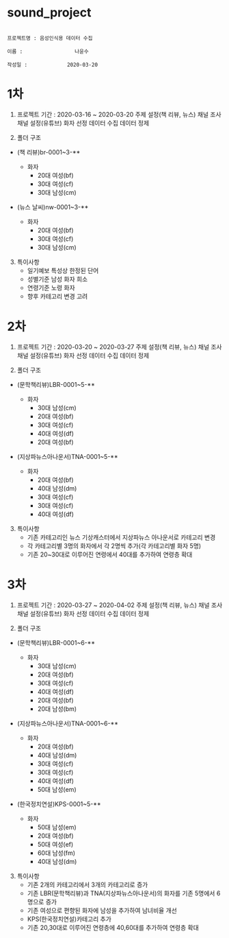 # sound_project

                                                                                 프로젝트명 : 음성인식용 데이터 수집
                                                                                       이름 :                 나윤수
                                                                                     작성일 :             2020-03-20
                                                                                                                                
1차
==========================================
1. 프로젝트 기간 : 2020-03-16 ~ 2020-03-20
  주제 설정(책 리뷰, 뉴스)
  채널 조사
  채널 설정(유튜브)
  화자 선정
  데이터 수집
  데이터 정제

2. 폴더 구조

* (책 리뷰)br-0001~3-**
  - 화자
    + 20대 여성(bf)
    + 30대 여성(cf)
    + 30대 남성(cm)

* (뉴스 날씨)nw-0001~3-**
  - 화자
    + 20대 여성(bf)
    + 30대 여성(cf)
    + 30대 남성(cm)

3. 특이사항
   * 일기예보 특성상 한정된 단어
   * 성별기준 남성 화자 희소
   * 연령기준 노령 화자
   * 향후 카테고리 변경 고려
 
2차
==========================================
1. 프로젝트 기간 : 2020-03-20 ~ 2020-03-27
주제 설정(책 리뷰, 뉴스)
채널 조사
채널 설정(유튜브)
화자 선정
데이터 수집
데이터 정제

2. 폴더 구조

* (문학책리뷰)LBR-0001~5-**
  - 화자
    + 30대 남성(cm)
    + 20대 여성(bf)
    + 30대 여성(cf)
    + 40대 여성(df)
    + 20대 여성(bf)

* (지상파뉴스아나운서)TNA-0001~5-**
  - 화자
    + 20대 여성(bf)
    + 40대 남성(dm)
    + 30대 여성(cf)
    + 30대 여성(cf)
    + 40대 여성(df)

3. 특이사항
   * 기존 카테고리인 뉴스 기상캐스터에서 지상파뉴스 아나운서로 카테고리 변경
   * 각 카테고리별 3명의 화자에서 각 2명씩 추가(각 카테고리별 화자 5명)
   * 기존 20~30대로 이루어진 연령에서 40대를 추가하여 연령층 확대
 
3차
==========================================
1. 프로젝트 기간 : 2020-03-27 ~ 2020-04-02
  주제 설정(책 리뷰, 뉴스)
  채널 조사
  채널 설정(유튜브)
  화자 선정
  데이터 수집
  데이터 정제

2. 폴더 구조

* (문학책리뷰)LBR-0001~6-**
  - 화자
    + 30대 남성(cm)
    + 20대 여성(bf)
    + 30대 여성(cf)
    + 40대 여성(df)
    + 20대 여성(bf)
    + 20대 남성(bm)

* (지상파뉴스아나운서)TNA-0001~6-**
  - 화자
    + 20대 여성(bf)
    + 40대 남성(dm)
    + 30대 여성(cf)
    + 30대 여성(cf)
    + 40대 여성(df)
    + 50대 남성(em)

* (한국정치연설)KPS-0001~5-**
  - 화자
    + 50대 남성(em)
    + 20대 여성(bf)
    + 50대 여성(ef)
    + 60대 남성(fm)
    + 40대 남성(dm)

3. 특이사항
   * 기존 2개의 카테고리에서 3개의 카테고리로 증가
   * 기존 LBR(문학책리뷰)과 TNA(지상파뉴스아나운서)의 화자를 기존 5명에서 6명으로 증가
   * 기존 여성으로 편향된 화자에 남성을 추가하여 남녀비율 개선
   * KPS(한국정치연설)카테고리 추가
   * 기존 20,30대로 이루어진 연령층에 40,60대를 추가하여 연령층 확대
